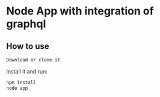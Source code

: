 # Node App with integration of graphql

## How to use

```sh
Download or clone it
```

Install it and run:

```sh
npm install
node app
```

